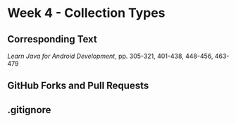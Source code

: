 # Week 4 - Collection Types

## Corresponding Text
*Learn Java for Android Development*, pp. 305-321, 401-438, 448-456, 463-479

## GitHub Forks and Pull Requests
## .gitignore

